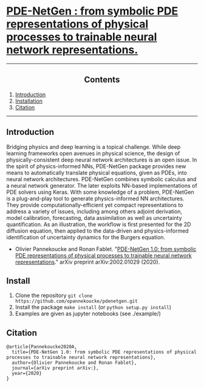 [PDE-NetGen : from symbolic PDE representations of physical processes to trainable neural network representations.](https://github.com/opannekoucke/pdenetgen)
====================================================================


---
<h2><center>Contents</center></h2>

  1. [Introduction](#introduction)
  1. [Installation](#install)
  1. [Citation](#cite)
---


Introduction <a id='introduction'/>
-----------------------------------


Bridging physics and deep learning is a topical challenge. While deep learning frameworks open avenues in physical science, the design of physically-consistent deep neural network architectures is an open issue. In the spirit of physics-informed NNs, PDE-NetGen package provides new means to automatically translate physical equations, given as PDEs, into neural network architectures. PDE-NetGen combines symbolic calculus and a neural network generator. The later exploits NN-based implementations of PDE solvers using Keras. With some knowledge of a problem, PDE-NetGen is a plug-and-play tool to generate physics-informed NN architectures. They provide computationally-efficient yet compact representations to address a variety of issues, including among others adjoint derivation, model calibration, forecasting, data assimilation as well as uncertainty quantification. As an illustration, the workflow is first presented for the 2D diffusion equation, then applied to the data-driven and physics-informed identification of uncertainty dynamics for the Burgers equation.


  - Olivier Pannekoucke and Ronan Fablet. "[PDE-NetGen 1.0: from symbolic PDE representations of physical processes to trainable neural network representations](https://arxiv.org/abs/2002.01029)." arXiv preprint arXiv:2002.01029 (2020).


Install <a id='install'/>
-------------------------

 1. Clone the repository `git clone https://github.com/opannekoucke/pdenetgen.git`
 1. Install the package `make install` (or `python setup.py install`)
 1. Examples are given as jupyter notebooks (see ./example/) 


Citation <a id='cite'/>
-----------------------

    @article{Pannekoucke2020A,
      title={PDE-NetGen 1.0: from symbolic PDE representations of physical processes to trainable neural network representations},
      author={Olivier Pannekoucke and Ronan Fablet},
      journal={arXiv preprint arXiv:},
      year={2020}
    }

